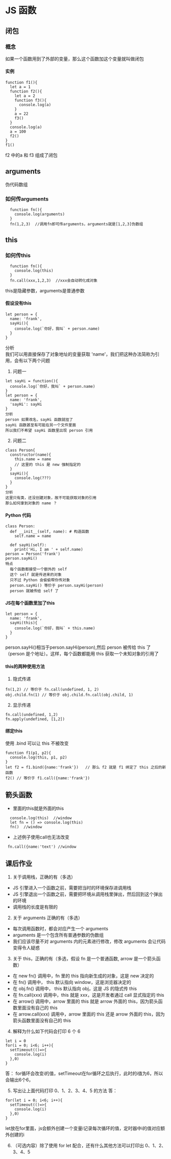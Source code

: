 # JS 函数
## 闭包
### 概念
如果一个函数用到了外部的变量，那么这个函数加这个变量就叫做闭包
#### 实例
```
function f1(){
  let a = 1
  function f2(){
    let a = 2
    function f3(){
      console.log(a)
    }
    a = 22
    f3()
  }
  console.log(a)
  a = 100
  f2()
}
f1()
```
 f2 中的a 和 f3 组成了闭包
## arguments
伪代码数组
### 如何传arguments
```
  function fn(){
    console.log(arguments)
  }
  fn(1,2,3)  //调用fn即可传arguments，arguments就是[1,2,3]伪数组
```

## this
### 如何传this
```
  function fn(){
    console.log(this)
  }
  fn.call(xxx,1,2,3)  //xxx会自动转化成对象
```
this是隐藏参数，arguments是普通参数
#### 假设没有this
```
let person = {
  name: 'frank',
  sayHi(){
    console.log(`你好，我叫` + person.name)
  }
}
```
分析  
我们可以用直接保存了对象地址的变量获取 'name'，我们把这种办法简称为引用，会有以下两个问题
1.  问题一
```
let sayHi = function(){
  console.log(`你好，我叫` + person.name)
}
let person = {
  name: 'frank',
  'sayHi': sayHi
}
分析
person 如果改名，sayHi 函数就挂了
sayHi 函数甚至有可能在另一个文件里面
所以我们不希望 sayHi 函数里出现 person 引用

```
2.  问题二
```
class Person{
  constructor(name){
    this.name = name 
    // 这里的 this 是 new 强制指定的
  }
  sayHi(){
    console.log(???)
  }
}
分析
这里只有类，还没创建对象，故不可能获取对象的引用
那么如何拿到对象的 name ？
```

#### Python 代码
```
class Person:
  def __init__(self, name): # 构造函数
    self.name = name

  def sayHi(self):
    print('Hi, I am ' + self.name)
person = Person('frank')
person.sayHi()
特点
  每个函数都接受一个额外的 self
  这个 self 就是传进来的对象
  只不过 Python 会偷偷帮你传对象
  person.sayHi() 等价于 person.sayHi(person)
  person 就被传给 self 了

```
#### JS在每个函数里加了this
```
let person = {
  name: 'frank',
  sayHi(this){
    console.log(`你好，我叫` + this.name)
  }
}

```
person.sayHi()相当于person.sayHi(person),然后 person 被传给 this 了（person 是个地址）。这样，每个函数都能用 this 获取一个未知对象的引用了
#### this的两种使用方法
1. 隐式传递
```
fn(1,2) // 等价于 fn.call(undefined, 1, 2)
obj.child.fn(1) // 等价于 obj.child.fn.call(obj.child, 1)

```
2. 显示传递
```
fn.call(undefined, 1,2)
fn.apply(undefined, [1,2])
```

#### 绑定this
使用 .bind 可以让 this 不被改变
```
function f1(p1, p2){
  console.log(this, p1, p2)
}
let f2 = f1.bind({name:'frank'})   // 那么 f2 就是 f1 绑定了 this 之后的新函数
f2() // 等价于 f1.call({name:'frank'})
```

## 箭头函数
* 里面的this就是外面的this
```
  console.log(this)  //window
  let fn = () => console.log(this)
  fn()  //window
```
* 上述例子使用call也无法改变
 ```
  fn.call({name:'text') //window
 ```
 
 ## 课后作业
 1. 关于调用栈，正确的有（多选）
  *  JS 引擎进入一个函数之前，需要把当时的环境保存进调用栈
  *  JS 引擎退出一个函数之前，需要把环境从调用栈里弹出，然后回到这个弹出的环境
  *  调用栈的长度是有限的
 2. 关于 arguments 正确的有（多选）
  * 每次调用函数时，都会对应产生一个 arguments
  * arguments 是一个包含所有普通参数的伪数组
  * 我们应该尽量不对 arguments 内的元素进行修改，修改 arguments 会让代码变得令人疑惑
 3. 关于 this，正确的有（多选，假设 fn 是一个普通函数, arrow 是一个箭头函数）
  * 在 new fn() 调用中，fn 里的 this 指向新生成的对象，这是 new 决定的
  * 在 fn() 调用中， this 默认指向 window，这是浏览器决定的
  * 在 obj.fn() 调用中， this 默认指向 obj，这是 JS 的隐式传 this
  * 在 fn.call(xxx) 调用中，this 就是 xxx，这是开发者通过 call 显式指定的 this
  * 在 arrow() 调用中，arrow 里面的 this 就是 arrow 外面的 this，因为箭头函数里面没有自己的 this
  * 在 arrow.call(xxx) 调用中，arrow 里面的 this 还是 arrow 外面的 this，因为箭头函数里面没有自己的 this

 4. 解释为什么如下代码会打印 6 个 6
```
let i = 0
for(i = 0; i<6; i++){
  setTimeout(()=>{
    console.log(i)
  },0)
}
```
答： for循环会改变i的值，setTimeout在for循环之后执行，此时的i值为6，所以会输出6个6，

 5. 写出让上面代码打印 0、1、2、3、4、5 的方法
答：
```
for(let i = 0; i<6; i++){
  setTimeout(()=>{
    console.log(i)
  },0)
}
```
let放在for里面，js会额外创建一个变量i记录每次循环的值，定时器中i的值对应额外创建的i 

6. （可选内容）除了使用 for let 配合，还有什么其他方法可以打印出 0、1、2、3、4、5
